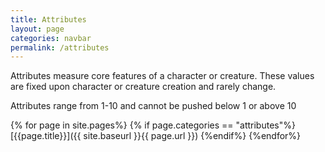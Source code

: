 ```yaml
---
title: Attributes
layout: page
categories: navbar
permalink: /attributes
---
```


Attributes measure core features of a character or creature. These values are fixed upon character or creature creation and rarely change.

Attributes range from 1-10 and cannot be pushed below 1 or above 10


{% for page in site.pages%}
  {% if page.categories == "attributes"%}
[{{page.title}}]({{ site.baseurl }}{{ page.url }})
  {%endif%}
{%endfor%}
